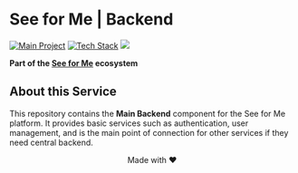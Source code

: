 # See for Me | Backend

[![Main Project](https://img.shields.io/badge/Main_Project-See_for_Me-FF5722?style=for-the-badge&logo=github&logoColor=white)](https://github.com/mujtaba-io/seeforme)
[![Tech Stack](https://img.shields.io/badge/Tech_Stack-Django-339933?style=for-the-badge&logo=django&logoColor=white)](https://www.djangoproject.com)
[<img src="https://img.shields.io/badge/API_Docs-212121?style=for-the-badge&logo=readthedocs&logoColor=white">](https://github.com/mujtaba-io/seeforme-backend/issues)


**Part of the [See for Me](https://github.com/mujtaba-io/seeforme) ecosystem**

## About this Service

This repository contains the **Main Backend** component for the See for Me platform. It provides basic services such as authentication, user management, and is the main point of connection for other services if they need central backend.

<div align="center">
Made with ❤️
</div>